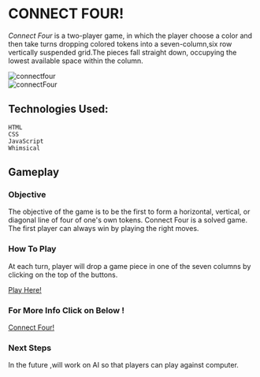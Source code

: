 # CONNECT FOUR!
*Connect Four* is a two-player game, in which the player choose a color and then take turns dropping colored tokens into a seven-column,six row vertically suspended grid.The pieces fall straight down, occupying the lowest available space within the column.

![connectfour](https://i.imgur.com/NTscG9o.png)  
![connectFour](https://upload.wikimedia.org/wikipedia/commons/a/ad/Connect_Four.gif)      

## Technologies Used:
    HTML
    CSS
    JavaScript
    Whimsical

## Gameplay
### Objective
The objective of the game is to be the first to form a horizontal, vertical, or diagonal line of four of one's own tokens. Connect Four is a solved game. The first player can always win by playing the right moves.

### How To Play
At each turn, player will drop a game piece in one of the seven columns by clicking on the top of the buttons.

[Play Here!](https://seir-project1.netlify.app)

###  For More Info Click on Below !                                  
[Connect Four!](https://en.wikipedia.org/wiki/Connect_Four)

### Next Steps
In the future ,will work on AI so that players can play against computer.